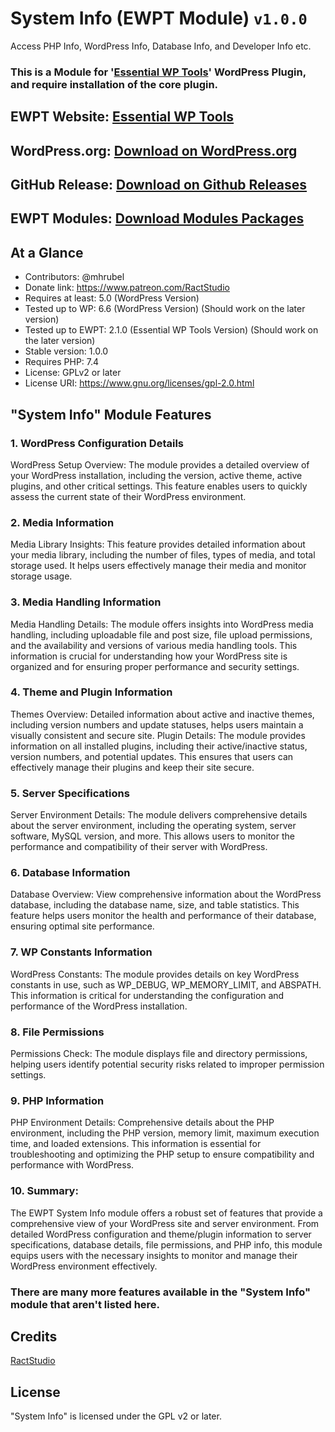 # System Info (EWPT Module) `v1.0.0`

Access PHP Info, WordPress Info, Database Info, and Developer Info etc.

### This is a Module for '[Essential WP Tools](https://wordpress.org/plugins/essential-wp-tools/)' WordPress Plugin, and require installation of the core plugin.

## EWPT Website: **[Essential WP Tools](https://ewpt.ractstudio.com/)**
## WordPress.org: [Download on WordPress.org](https://wordpress.org/plugins/essential-wp-tools/)
## GitHub Release: [Download on Github Releases](https://github.com/RactStudio/essential-wp-tools/releases)
## EWPT Modules: [Download Modules Packages](https://github.com/RactStudio/ewpt-modules/)

## At a Glance

* Contributors:		    @mhrubel
* Donate link:			  https://www.patreon.com/RactStudio
* Requires at least:  5.0 (WordPress Version)
* Tested up to WP:		6.6 (WordPress Version) (Should work on the later version)
* Tested up to EWPT:	2.1.0 (Essential WP Tools Version) (Should work on the later version)
* Stable version:			1.0.0
* Requires PHP:		    7.4
* License:					  GPLv2 or later
* License URI:			  https://www.gnu.org/licenses/gpl-2.0.html

## "System Info" Module Features

### 1. WordPress Configuration Details
WordPress Setup Overview: The module provides a detailed overview of your WordPress installation, including the version, active theme, active plugins, and other critical settings. This feature enables users to quickly assess the current state of their WordPress environment.

### 2. Media Information
Media Library Insights: This feature provides detailed information about your media library, including the number of files, types of media, and total storage used. It helps users effectively manage their media and monitor storage usage.

### 3. Media Handling Information
Media Handling Details: The module offers insights into WordPress media handling, including uploadable file and post size, file upload permissions, and the availability and versions of various media handling tools. This information is crucial for understanding how your WordPress site is organized and for ensuring proper performance and security settings.

### 4. Theme and Plugin Information
Themes Overview: Detailed information about active and inactive themes, including version numbers and update statuses, helps users maintain a visually consistent and secure site.
Plugin Details: The module provides information on all installed plugins, including their active/inactive status, version numbers, and potential updates. This ensures that users can effectively manage their plugins and keep their site secure.

### 5. Server Specifications
Server Environment Details: The module delivers comprehensive details about the server environment, including the operating system, server software, MySQL version, and more. This allows users to monitor the performance and compatibility of their server with WordPress.

### 6. Database Information
Database Overview: View comprehensive information about the WordPress database, including the database name, size, and table statistics. This feature helps users monitor the health and performance of their database, ensuring optimal site performance.

### 7. WP Constants Information
WordPress Constants: The module provides details on key WordPress constants in use, such as WP_DEBUG, WP_MEMORY_LIMIT, and ABSPATH. This information is critical for understanding the configuration and performance of the WordPress installation.

### 8. File Permissions
Permissions Check: The module displays file and directory permissions, helping users identify potential security risks related to improper permission settings.

### 9. PHP Information
PHP Environment Details: Comprehensive details about the PHP environment, including the PHP version, memory limit, maximum execution time, and loaded extensions. This information is essential for troubleshooting and optimizing the PHP setup to ensure compatibility and performance with WordPress.

### 10. Summary:
The EWPT System Info module offers a robust set of features that provide a comprehensive view of your WordPress site and server environment. From detailed WordPress configuration and theme/plugin information to server specifications, database details, file permissions, and PHP info, this module equips users with the necessary insights to monitor and manage their WordPress environment effectively.

### There are many more features available in the "System Info" module that aren't listed here.


## Credits

[RactStudio](https://ewpt.ractstudio.com/)


## License

"System Info" is licensed under the GPL v2 or later.
